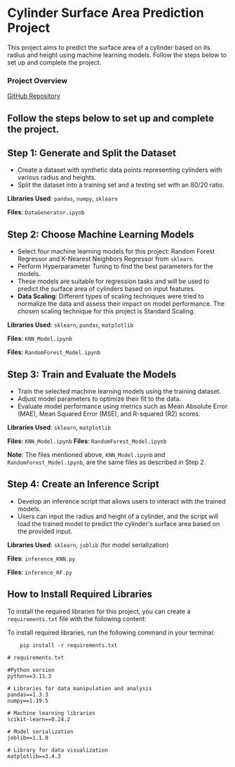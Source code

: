 # Cylinder Surface Area Prediction Project

This project aims to predict the surface area of a cylinder based on its radius and height using machine learning models. Follow the steps below to set up and complete the project.

### Project Overview
[GitHub Repository](https://github.com/Haseeb1919/area-of-cylinder)


## **Follow the steps below to set up and complete the project.**


## Step 1: Generate and Split the Dataset

- Create a dataset with synthetic data points representing cylinders with various radius and heights.
- Split the dataset into a training set and a testing set with an 80/20 ratio.

**Libraries Used**: `pandas`, `numpy`, `sklearn`

**Files**: `DataGenerator.ipynb`


## Step 2: Choose Machine Learning Models

- Select four machine learning models for this project: Random Forest Regressor and K-Nearest Neighbors Regressor from `sklearn`.
- Perform Hyperparameter Tuning to find the best parameters for the models.
- These models are suitable for regression tasks and will be used to predict the surface area of cylinders based on input features.
- **Data Scaling**: Different types of scaling techniques were tried to normalize the data and assess their impact on model performance. The chosen scaling technique for this project is Standard Scaling.


**Libraries Used**: `sklearn`, `pandas`, `matplotlib`

**Files**: `KNN_Model.ipynb`

**Files**: `RandomForest_Model.ipynb`



## Step 3: Train and Evaluate the Models

- Train the selected machine learning models using the training dataset.
- Adjust model parameters to optimize their fit to the data.
- Evaluate model performance using metrics such as Mean Absolute Error (MAE), Mean Squared Error (MSE), and R-squared (R2) scores.

**Libraries Used**: `sklearn`, `matplotlib`

**Files**: `KNN_Model.ipynb`
**Files**: `RandomForest_Model.ipynb`

**Note**: The files mentioned above, `KNN_Model.ipynb` and `RandomForest_Model.ipynb`, are the same files as described in Step 2.

## Step 4: Create an Inference Script

- Develop an inference script that allows users to interact with the trained models.
- Users can input the radius and height of a cylinder, and the script will load the trained model to predict the cylinder's surface area based on the provided input.

**Libraries Used**: `sklearn`, `joblib` (for model serialization)

**Files**: `inference_KNN.py`

**Files**: `inference_RF.py`

## How to Install Required Libraries

To install the required libraries for this project, you can create a `requirements.txt` file with the following content:


To install required libraries, run the following command in your terminal:
        
        pip install -r requirements.txt



```plaintext
# requirements.txt

#Python version
python==3.11.3

# Libraries for data manipulation and analysis
pandas==1.3.3
numpy==1.19.5

# Machine learning libraries
scikit-learn==0.24.2

# Model serialization
joblib==1.1.0

# Library for data visualization
matplotlib==3.4.3


